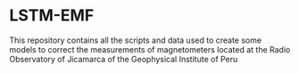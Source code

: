 # LSTM-EMF
This repository contains all the scripts and data used to create some models to correct the measurements of magnetometers located at the Radio Observatory of Jicamarca of the Geophysical Institute of Peru
